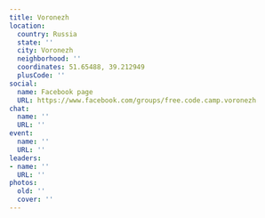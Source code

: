 ```yaml
---
title: Voronezh
location:
  country: Russia
  state: ''
  city: Voronezh
  neighborhood: ''
  coordinates: 51.65488, 39.212949
  plusCode: ''
social:
  name: Facebook page
  URL: https://www.facebook.com/groups/free.code.camp.voronezh
chat:
  name: ''
  URL: ''
event:
  name: ''
  URL: ''
leaders:
- name: ''
  URL: ''
photos:
  old: ''
  cover: ''
---
```

